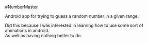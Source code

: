 #NumberMaster
<p>Android app for trying to guess a random number in a given range.</p>
<p>Did this because I was interested in learning how to use some sort of animations in android.<br>
As well as having nothing better to do.</p>
